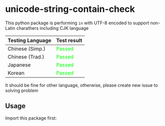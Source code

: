 # unicode-string-contain-check
This python package is performing `in` with UTF-8 encoded to support non-Latin charathers including CJK language


|**Testing Language**|**Test result**|
|---|---|
|Chinese (Simp.)|<span style="color: lime">Passed</span>|
|Chinese (Trad.)|<span style="color: lime">Passed</span>|
|Japanese|<span style="color: lime">Passed</span>|
|Korean|<span style="color: lime">Passed</span>|

It should be fine for other language, otherwise, please create new issue to solving problem

## Usage
Import this package first:


